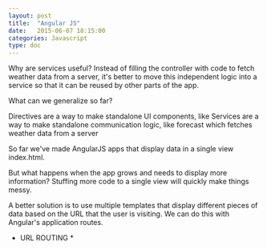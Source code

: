 ```yaml
---
layout: post
title:  "Angular JS"
date:   2015-06-07 18:15:00
categories: Javascript
type: doc
---
```


Why are services useful? Instead of filling the controller with code to fetch weather data from a server, it's better to move this independent logic into a service so that it can be reused by other parts of the app.

What can we generalize so far?

Directives are a way to make standalone UI components, like <app-info>
Services are a way to make standalone communication logic, like forecast which fetches weather data from a server

So far we've made AngularJS apps that display data in a single view index.html.

But what happens when the app grows and needs to display more information? Stuffing more code to a single view will quickly make things messy.

A better solution is to use multiple templates that display different pieces of data based on the URL that the user is visiting. We can do this with Angular's application routes.

* URL ROUTING *


